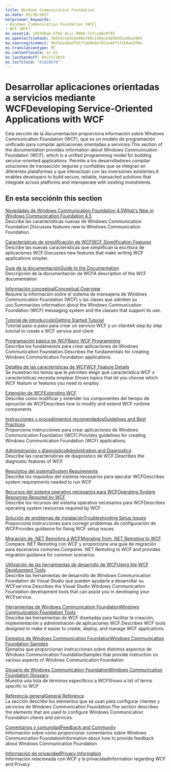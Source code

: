 ```yaml
---
title: Windows Communication Foundation
ms.date: 03/30/2017
helpviewer_keywords:
- Windows Communication Foundation [WCF]
- WCF [WCF]
ms.assetid: 149348a6-bf82-4ccc-9604-fa7cc88c0749
ms.openlocfilehash: 56054216dc6e90e789c230acb3d56565a9ba3d69
ms.sourcegitcommit: 9b552addadfb57fab0b9e7852ed4f1f1b8a42f8e
ms.translationtype: MT
ms.contentlocale: es-ES
ms.lasthandoff: 04/23/2019
ms.locfileid: "61928679"
---
```

# <a name="developing-service-oriented-applications-with-wcf"></a><span data-ttu-id="c12a2-102">Desarrollar aplicaciones orientadas a servicios mediante WCF</span><span class="sxs-lookup"><span data-stu-id="c12a2-102">Developing Service-Oriented Applications with WCF</span></span>
<span data-ttu-id="c12a2-103">Esta sección de la documentación proporciona información sobre Windows Communication Foundation (WCF), que es un modelo de programación unificado para compilar aplicaciones orientadas a servicios.</span><span class="sxs-lookup"><span data-stu-id="c12a2-103">This section of the documentation provides information about Windows Communication Foundation (WCF), which is a unified programming model for building service-oriented applications.</span></span> <span data-ttu-id="c12a2-104">Permite a los desarrolladores compilar soluciones de transacción seguras y confiables que se integran en diferentes plataformas y que interactúan con las inversiones existentes.</span><span class="sxs-lookup"><span data-stu-id="c12a2-104">It enables developers to build secure, reliable, transacted solutions that integrate across platforms and interoperate with existing investments.</span></span>
 
## <a name="in-this-section"></a><span data-ttu-id="c12a2-105">En esta sección</span><span class="sxs-lookup"><span data-stu-id="c12a2-105">In this section</span></span>  
 [<span data-ttu-id="c12a2-106">Novedades de Windows Communication Foundation 4.5</span><span class="sxs-lookup"><span data-stu-id="c12a2-106">What's New in Windows Communication Foundation 4.5</span></span>](../../../docs/framework/wcf/whats-new.md)  
 <span data-ttu-id="c12a2-107">Describe las características nuevas de Windows Communication Foundation.</span><span class="sxs-lookup"><span data-stu-id="c12a2-107">Discusses features new to Windows Communication Foundation.</span></span>  
  
 [<span data-ttu-id="c12a2-108">Características de simplificación de WCF</span><span class="sxs-lookup"><span data-stu-id="c12a2-108">WCF Simplification Features</span></span>](../../../docs/framework/wcf/wcf-simplification-features.md)  
 <span data-ttu-id="c12a2-109">Describe las nuevas características que simplifican la escritura de aplicaciones WCF.</span><span class="sxs-lookup"><span data-stu-id="c12a2-109">Discusses new features that make writing WCF applications simpler.</span></span>  
  
 [<span data-ttu-id="c12a2-110">Guía de la documentación</span><span class="sxs-lookup"><span data-stu-id="c12a2-110">Guide to the Documentation</span></span>](../../../docs/framework/wcf/guide-to-the-documentation.md)  
 <span data-ttu-id="c12a2-111">Descripción de la documentación de WCF</span><span class="sxs-lookup"><span data-stu-id="c12a2-111">A description of the WCF documentation</span></span>  
  
 [<span data-ttu-id="c12a2-112">Información conceptual</span><span class="sxs-lookup"><span data-stu-id="c12a2-112">Conceptual Overview</span></span>](../../../docs/framework/wcf/conceptual-overview.md)  
 <span data-ttu-id="c12a2-113">Resume la información sobre el sistema de mensajería de Windows Communication Foundation (WCF) y las clases que admiten su uso.</span><span class="sxs-lookup"><span data-stu-id="c12a2-113">Summarizes information about the Windows Communication Foundation (WCF) messaging system and the classes that support its use.</span></span>  
  
 [<span data-ttu-id="c12a2-114">Tutorial de introducción</span><span class="sxs-lookup"><span data-stu-id="c12a2-114">Getting Started Tutorial</span></span>](../../../docs/framework/wcf/getting-started-tutorial.md)  
 <span data-ttu-id="c12a2-115">Tutorial paso a paso para crear un servicio WCF y un cliente</span><span class="sxs-lookup"><span data-stu-id="c12a2-115">A step by step tutorial to create a WCF service and client</span></span>  
  
 [<span data-ttu-id="c12a2-116">Programación básica de WCF</span><span class="sxs-lookup"><span data-stu-id="c12a2-116">Basic WCF Programming</span></span>](../../../docs/framework/wcf/basic-wcf-programming.md)  
 <span data-ttu-id="c12a2-117">Describe los fundamentos para crear aplicaciones de Windows Communication Foundation.</span><span class="sxs-lookup"><span data-stu-id="c12a2-117">Describes the fundamentals for creating Windows Communication Foundation applications.</span></span>  
  
 [<span data-ttu-id="c12a2-118">Detalles de las características de WCF</span><span class="sxs-lookup"><span data-stu-id="c12a2-118">WCF Feature Details</span></span>](../../../docs/framework/wcf/feature-details/index.md)  
 <span data-ttu-id="c12a2-119">Se muestran los temas que le permiten elegir qué característica WCF o características necesita emplear.</span><span class="sxs-lookup"><span data-stu-id="c12a2-119">Shows topics that let you choose which WCF feature or features you need to employ.</span></span>  
  
 [<span data-ttu-id="c12a2-120">Extensión de WCF</span><span class="sxs-lookup"><span data-stu-id="c12a2-120">Extending WCF</span></span>](../../../docs/framework/wcf/extending/index.md)  
 <span data-ttu-id="c12a2-121">Describe cómo modificar y extender los componentes del tiempo de ejecución de WCF</span><span class="sxs-lookup"><span data-stu-id="c12a2-121">Describes how to modify and extend WCF runtime components</span></span>  
  
 [<span data-ttu-id="c12a2-122">Instrucciones y procedimientos recomendados</span><span class="sxs-lookup"><span data-stu-id="c12a2-122">Guidelines and Best Practices</span></span>](../../../docs/framework/wcf/guidelines-and-best-practices.md)  
 <span data-ttu-id="c12a2-123">Proporciona instrucciones para crear aplicaciones de Windows Communication Foundation (WCF).</span><span class="sxs-lookup"><span data-stu-id="c12a2-123">Provides guidelines for creating Windows Communication Foundation (WCF) applications.</span></span>  
  
 [<span data-ttu-id="c12a2-124">Administración y diagnóstico</span><span class="sxs-lookup"><span data-stu-id="c12a2-124">Administration and Diagnostics</span></span>](../../../docs/framework/wcf/diagnostics/index.md)  
 <span data-ttu-id="c12a2-125">Describe las características de diagnóstico de WCF.</span><span class="sxs-lookup"><span data-stu-id="c12a2-125">Describes the diagnostic features of WCF</span></span>  
  
 [<span data-ttu-id="c12a2-126">Requisitos del sistema</span><span class="sxs-lookup"><span data-stu-id="c12a2-126">System Requirements</span></span>](../../../docs/framework/wcf/wcf-system-requirements.md)  
 <span data-ttu-id="c12a2-127">Describe los requisitos del sistema necesarios para ejecutar WCF</span><span class="sxs-lookup"><span data-stu-id="c12a2-127">Describes system requirements needed to run WCF</span></span>  
  
 [<span data-ttu-id="c12a2-128">Recursos del sistema operativo necesarios para WCF</span><span class="sxs-lookup"><span data-stu-id="c12a2-128">Operating System Resources Required by WCF</span></span>](../../../docs/framework/wcf/operating-system-resources-required-by-wcf.md)  
 <span data-ttu-id="c12a2-129">Describe los recursos del sistema operativo necesarios para WCF</span><span class="sxs-lookup"><span data-stu-id="c12a2-129">Describes operating system resources required by WCF</span></span>  
  
 [<span data-ttu-id="c12a2-130">Solución de problemas de instalación</span><span class="sxs-lookup"><span data-stu-id="c12a2-130">Troubleshooting Setup Issues</span></span>](../../../docs/framework/wcf/troubleshooting-setup-issues.md)  
 <span data-ttu-id="c12a2-131">Proporciona instrucciones para corregir problemas de configuración de WCF</span><span class="sxs-lookup"><span data-stu-id="c12a2-131">Provides guidance for fixing WCF setup issues</span></span>  
  
 [<span data-ttu-id="c12a2-132">Migración de .NET Remoting a WCF</span><span class="sxs-lookup"><span data-stu-id="c12a2-132">Migrating from .NET Remoting to WCF</span></span>](../../../docs/framework/wcf/migrating-from-net-remoting-to-wcf.md)  
 <span data-ttu-id="c12a2-133">Compara .NET Remoting con WCF y proporciona una guía de migración para escenarios comunes.</span><span class="sxs-lookup"><span data-stu-id="c12a2-133">Compares .NET Remoting to WCF and provides migration guidance for common scenarios.</span></span>  
  
 [<span data-ttu-id="c12a2-134">Utilización de las herramientas de desarrollo de WCF</span><span class="sxs-lookup"><span data-stu-id="c12a2-134">Using the WCF Development Tools</span></span>](../../../docs/framework/wcf/using-the-wcf-development-tools.md)  
 <span data-ttu-id="c12a2-135">Describe las herramientas de desarrollo de Windows Communication Foundation de Visual Studio que pueden ayudarle a desarrollar su WCFservice.</span><span class="sxs-lookup"><span data-stu-id="c12a2-135">Describes the Visual Studio Windows Communication Foundation development tools that can assist you in developing your WCFservice.</span></span>  
  
 [<span data-ttu-id="c12a2-136">Herramientas de Windows Communication Foundation</span><span class="sxs-lookup"><span data-stu-id="c12a2-136">Windows Communication Foundation Tools</span></span>](../../../docs/framework/wcf/tools.md)  
 <span data-ttu-id="c12a2-137">Describe las herramientas de WCF diseñadas para facilitar la creación, implementación y administración de aplicaciones WCF.</span><span class="sxs-lookup"><span data-stu-id="c12a2-137">Describes WCF tools designed to make it easier to create, deploy, and manage WCF applications</span></span>  
  
 [<span data-ttu-id="c12a2-138">Ejemplos de Windows Communication Foundation</span><span class="sxs-lookup"><span data-stu-id="c12a2-138">Windows Communication Foundation Samples</span></span>](../../../docs/framework/wcf/samples/index.md)  
 <span data-ttu-id="c12a2-139">Ejemplos que proporcionan instrucciones sobre distintos aspectos de Windows Communication Foundation</span><span class="sxs-lookup"><span data-stu-id="c12a2-139">Samples that provide instruction on various aspects of Windows Communication Foundation</span></span>  
  
 [<span data-ttu-id="c12a2-140">Glosario de Windows Communication Foundation</span><span class="sxs-lookup"><span data-stu-id="c12a2-140">Windows Communication Foundation Glossary</span></span>](../../../docs/framework/wcf/glossary.md)  
 <span data-ttu-id="c12a2-141">Muestra una lista de términos específicos a WCF</span><span class="sxs-lookup"><span data-stu-id="c12a2-141">Shows a list of terms specific to WCF</span></span>  
  
 [<span data-ttu-id="c12a2-142">Referencia general</span><span class="sxs-lookup"><span data-stu-id="c12a2-142">General Reference</span></span>](../../../docs/framework/wcf/general-reference.md)  
 <span data-ttu-id="c12a2-143">La sección describe los elementos que se usan para configurar clientes y servicios de Windows Communication Foundation.</span><span class="sxs-lookup"><span data-stu-id="c12a2-143">The section describes the elements that are used to configure Windows Communication Foundation clients and services.</span></span>  
  
 [<span data-ttu-id="c12a2-144">Comentarios y comunidad</span><span class="sxs-lookup"><span data-stu-id="c12a2-144">Feedback and Community</span></span>](../../../docs/framework/wcf/feedback-and-community.md)  
 <span data-ttu-id="c12a2-145">Información sobre cómo proporcionar comentarios sobre Windows Communication Foundation</span><span class="sxs-lookup"><span data-stu-id="c12a2-145">Information about how to provide feedback about Windows Communication Foundation</span></span>  
  
 [<span data-ttu-id="c12a2-146">Información de privacidad</span><span class="sxs-lookup"><span data-stu-id="c12a2-146">Privacy Information</span></span>](../../../docs/framework/wcf/privacy-information.md)  
 <span data-ttu-id="c12a2-147">Información relacionada con WCF y la privacidad</span><span class="sxs-lookup"><span data-stu-id="c12a2-147">Information regarding WCF and Privacy</span></span>  
